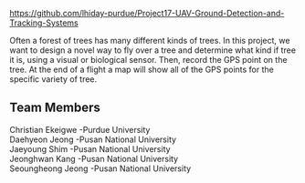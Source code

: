 https://github.com/lhiday-purdue/Project17-UAV-Ground-Detection-and-Tracking-Systems

Often a forest of trees has many different kinds of trees. In this project, we want to design a novel way to fly over a tree and determine what kind if tree it is, using a visual or biological sensor. Then, record the GPS point on the tree. At the end of a flight a map will show all of the GPS points for the specific variety of tree.

## Team Members  
Christian Ekeigwe -Purdue University  
Daehyeon Jeong -Pusan National University  
Jaeyoung Shim -Pusan National University  
Jeonghwan Kang -Pusan National University  
Seoungheong Jeong -Pusan National University  

